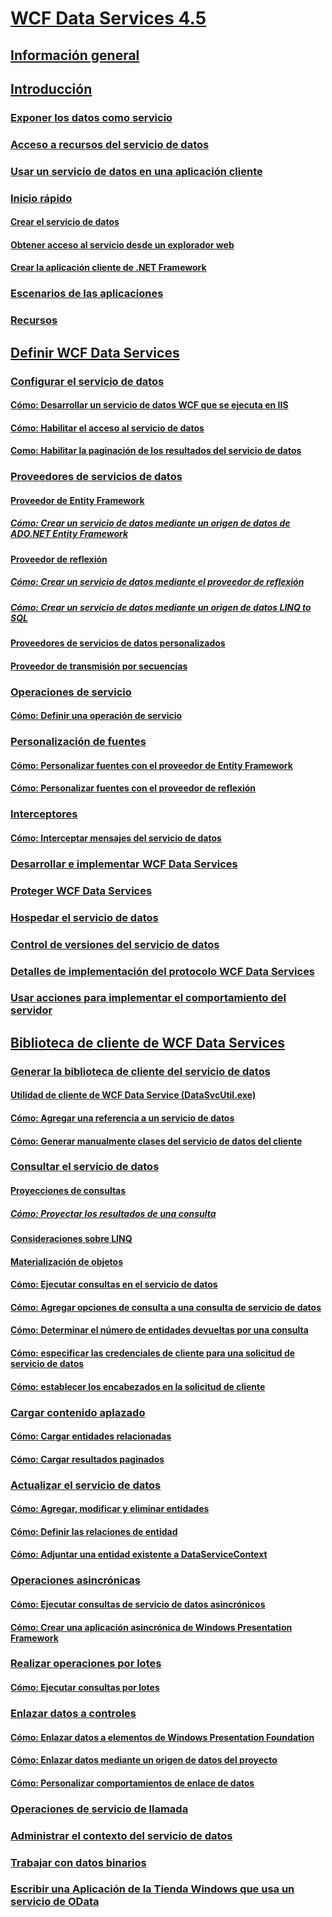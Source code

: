 # [WCF Data Services 4.5](index.md)
## [Información general](wcf-data-services-overview.md)
## [Introducción](getting-started-with-wcf-data-services.md)
### [Exponer los datos como servicio](exposing-your-data-as-a-service-wcf-data-services.md)
### [Acceso a recursos del servicio de datos](accessing-data-service-resources-wcf-data-services.md)
### [Usar un servicio de datos en una aplicación cliente](using-a-data-service-in-a-client-application-wcf-data-services.md)
### [Inicio rápido](quickstart-wcf-data-services.md)
#### [Crear el servicio de datos](creating-the-data-service.md)
#### [Obtener acceso al servicio desde un explorador web](accessing-the-service-from-a-web-browser-wcf-data-services-quickstart.md)
#### [Crear la aplicación cliente de .NET Framework](creating-the-dotnet-client-application-wcf-data-services-quickstart.md)
### [Escenarios de las aplicaciones](application-scenarios-wcf-data-services.md)
### [Recursos](wcf-data-services-resources.md)
## [Definir WCF Data Services](defining-wcf-data-services.md)
### [Configurar el servicio de datos](configuring-the-data-service-wcf-data-services.md)
#### [Cómo: Desarrollar un servicio de datos WCF que se ejecuta en IIS](how-to-develop-a-wcf-data-service-running-on-iis.md)
#### [Cómo: Habilitar el acceso al servicio de datos](how-to-enable-access-to-the-data-service-wcf-data-services.md)
#### [Como: Habilitar la paginación de los resultados del servicio de datos](how-to-enable-paging-of-data-service-results-wcf-data-services.md)
### [Proveedores de servicios de datos](data-services-providers-wcf-data-services.md)
#### [Proveedor de Entity Framework](entity-framework-provider-wcf-data-services.md)
##### [Cómo: Crear un servicio de datos mediante un origen de datos de ADO.NET Entity Framework](create-a-data-service-using-an-adonet-ef-data-wcf.md)
#### [Proveedor de reflexión](reflection-provider-wcf-data-services.md)
##### [Cómo: Crear un servicio de datos mediante el proveedor de reflexión](create-a-data-service-using-rp-wcf-data-services.md)
##### [Cómo: Crear un servicio de datos mediante un origen de datos LINQ to SQL](create-a-data-service-using-linq-to-sql-wcf.md)
#### [Proveedores de servicios de datos personalizados](custom-data-service-providers-wcf-data-services.md)
#### [Proveedor de transmisión por secuencias](streaming-provider-wcf-data-services.md)
### [Operaciones de servicio](service-operations-wcf-data-services.md)
#### [Cómo: Definir una operación de servicio](how-to-define-a-service-operation-wcf-data-services.md)
### [Personalización de fuentes](feed-customization-wcf-data-services.md)
#### [Cómo: Personalizar fuentes con el proveedor de Entity Framework](how-to-customize-feeds-with-ef-provider-wcf-data-services.md)
#### [Cómo: Personalizar fuentes con el proveedor de reflexión](how-to-customize-feeds-with-the-reflection-provider-wcf-data-services.md)
### [Interceptores](interceptors-wcf-data-services.md)
#### [Cómo: Interceptar mensajes del servicio de datos](how-to-intercept-data-service-messages-wcf-data-services.md)
### [Desarrollar e implementar WCF Data Services](developing-and-deploying-wcf-data-services.md)
### [Proteger WCF Data Services](securing-wcf-data-services.md)
### [Hospedar el servicio de datos](hosting-the-data-service-wcf-data-services.md)
### [Control de versiones del servicio de datos](data-service-versioning-wcf-data-services.md)
### [Detalles de implementación del protocolo WCF Data Services](wcf-data-services-protocol-implementation-details.md)
### [Usar acciones para implementar el comportamiento del servidor](using-actions-to-implement-server-side-behavior.md)
## [Biblioteca de cliente de WCF Data Services](wcf-data-services-client-library.md)
### [Generar la biblioteca de cliente del servicio de datos](generating-the-data-service-client-library-wcf-data-services.md)
#### [Utilidad de cliente de WCF Data Service (DataSvcUtil.exe)](wcf-data-service-client-utility-datasvcutil-exe.md)
#### [Cómo: Agregar una referencia a un servicio de datos](how-to-add-a-data-service-reference-wcf-data-services.md)
#### [Cómo: Generar manualmente clases del servicio de datos del cliente](how-to-manually-generate-client-data-service-classes-wcf-data-services.md)
### [Consultar el servicio de datos](querying-the-data-service-wcf-data-services.md)
#### [Proyecciones de consultas](query-projections-wcf-data-services.md)
##### [Cómo: Proyectar los resultados de una consulta](how-to-project-query-results-wcf-data-services.md)
#### [Consideraciones sobre LINQ](linq-considerations-wcf-data-services.md)
#### [Materialización de objetos](object-materialization-wcf-data-services.md)
#### [Cómo: Ejecutar consultas en el servicio de datos](how-to-execute-data-service-queries-wcf-data-services.md)
#### [Cómo: Agregar opciones de consulta a una consulta de servicio de datos](how-to-add-query-options-to-a-data-service-query-wcf-data-services.md)
#### [Cómo: Determinar el número de entidades devueltas por una consulta](number-of-entities-returned-by-a-query-wcf.md)
#### [Cómo: especificar las credenciales de cliente para una solicitud de servicio de datos](specify-client-creds-for-a-data-service-request-wcf.md)
#### [Cómo: establecer los encabezados en la solicitud de cliente](how-to-set-headers-in-the-client-request-wcf-data-services.md)
### [Cargar contenido aplazado](loading-deferred-content-wcf-data-services.md)
#### [Cómo: Cargar entidades relacionadas](how-to-load-related-entities-wcf-data-services.md)
#### [Cómo: Cargar resultados paginados](how-to-load-paged-results-wcf-data-services.md)
### [Actualizar el servicio de datos](updating-the-data-service-wcf-data-services.md)
#### [Cómo: Agregar, modificar y eliminar entidades](how-to-add-modify-and-delete-entities-wcf-data-services.md)
#### [Cómo: Definir las relaciones de entidad](how-to-define-entity-relationships-wcf-data-services.md)
#### [Cómo: Adjuntar una entidad existente a DataServiceContext](attach-an-existing-entity-to-dc-wcf-data.md)
### [Operaciones asincrónicas](asynchronous-operations-wcf-data-services.md)
#### [Cómo: Ejecutar consultas de servicio de datos asincrónicos](how-to-execute-asynchronous-data-service-queries-wcf-data-services.md)
#### [Cómo: Crear una aplicación asincrónica de Windows Presentation Framework](create-an-asynchronous-wpf-application-wcf-data-services.md)
### [Realizar operaciones por lotes](batching-operations-wcf-data-services.md)
#### [Cómo: Ejecutar consultas por lotes](how-to-execute-queries-in-a-batch-wcf-data-services.md)
### [Enlazar datos a controles](binding-data-to-controls-wcf-data-services.md)
#### [Cómo: Enlazar datos a elementos de Windows Presentation Foundation](bind-data-to-wpf-elements-wcf-data-services.md)
#### [Cómo: Enlazar datos mediante un origen de datos del proyecto](how-to-bind-data-using-a-project-data-source-wcf-data-services.md)
#### [Cómo: Personalizar comportamientos de enlace de datos](how-to-customize-data-binding-behaviors-wcf-data-services.md)
### [Operaciones de servicio de llamada](calling-service-operations-wcf-data-services.md)
### [Administrar el contexto del servicio de datos](managing-the-data-service-context-wcf-data-services.md)
### [Trabajar con datos binarios](working-with-binary-data-wcf-data-services.md)
### [Escribir una Aplicación de la Tienda Windows que usa un servicio de OData](writing-a-windows-store-app-that-consumes-an-odata-service.md)
